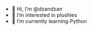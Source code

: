 - 👋 Hi, I’m @dzandzan
- 👀 I’m interested in plushies
- 🌱 I’m currently learning Python


<!---
dzandzan/dzandzan is a ✨ special ✨ repository because its `README.md` (this file) appears on your GitHub profile.
You can click the Preview link to take a look at your changes.
--->
